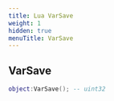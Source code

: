 ```yaml
---
title: Lua VarSave
weight: 1
hidden: true
menuTitle: VarSave
---
```

## VarSave
```lua
object:VarSave(); -- uint32
```